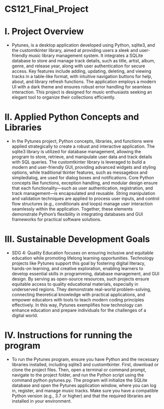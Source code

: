 # CS121_Final_Project

# I. Project Overview
- Pytunes, is a desktop application developed using Python, sqlite3, and the customtkinter library, aimed at providing users a sleek and user-friendly music library management system. It integrates a SQLite database to store and manage track details, such as title, artist, album, genre, and release year, along with user authentication for secure access. Key features include adding, updating, deleting, and viewing tracks in a table-like format, with intuitive navigation buttons for help, about, and library refresh functions. The application employs a modern UI with a dark theme and ensures robust error handling for seamless interaction. This project is designed for music enthusiasts seeking an elegant tool to organize their collections efficiently.
# II. Applied Python Concepts and Libraries
- In the Pytunes project, Python concepts, libraries, and functions were applied strategically to create a robust and interactive application. The sqlite3 library is utilized for database management, allowing the program to store, retrieve, and manipulate user data and track details with SQL queries. The customtkinter library is leveraged to build a modern and user-friendly GUI, providing advanced widgets and styling options, while traditional tkinter features, such as messagebox and simpledialog, are used for dialog boxes and notifications. Core Python concepts like functions, exception handling, and modular design ensure that each functionality—such as user authentication, registration, and track management—is encapsulated and reusable. String manipulation and validation techniques are applied to process user inputs, and control flow structures (e.g., conditionals and loops) manage user interaction seamlessly within the application. Together, these elements demonstrate Python’s flexibility in integrating databases and GUI frameworks for practical software solutions.
# III. Sustainable Development Goals
- SDG 4: Quality Education focuses on ensuring inclusive and equitable education while promoting lifelong learning opportunities. Technology projects like Pytunes support this goal by fostering digital literacy, hands-on learning, and creative exploration, enabling learners to develop essential skills in programming, database management, and GUI design. By serving as open-source resources, such projects ensure equitable access to quality educational materials, especially in underserved regions. They demonstrate real-world problem-solving, connecting theoretical knowledge with practical applications, and empower educators with tools to teach modern coding principles effectively. In this way, Pytunes exemplifies how technology can enhance education and prepare individuals for the challenges of a digital world.

# IV. Instructions for running the program
- To run the Pytunes program, ensure you have Python and the necessary libraries installed, including sqlite3 and customtkinter. First, download or clone the project files. Then, open a terminal or command prompt, navigate to the project folder, and run the Python script using the command python pytunes.py. The program will initialize the SQLite database and open the Pytunes application window, where you can log in, register, and manage music tracks. Make sure you have a compatible Python version (e.g., 3.7 or higher) and that the required libraries are installed in your environment.
